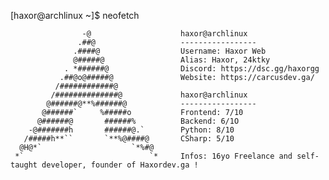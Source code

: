 [haxor@archlinux ~]$ neofetch

                    -@                    haxor@archlinux
                   .##@                   -----------------
                  .####@                  Username: Haxor Web
                  @#####@                 Alias: Haxor, 24ktky
                . *######@                Discord: https://dsc.gg/haxorgg
               .##@o@#####@               Website: https://carcusdev.ga/
              /############@            
             /##############@             haxor@archlinux
            @######@**%######@            -----------------
           @######`     %#####o           Frontend: 7/10
          @######@       ######%          Backend: 6/1O
        -@#######h       ######@.`        Python: 8/10
       /#####h**``       `**%@####@       CSharp: 5/10
      @H@*`                    `*%#@    
     *`                            `*     Infos: 16yo Freelance and self-taught developer, founder of Haxordev.ga !
